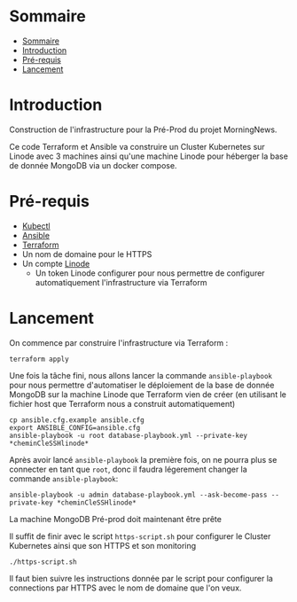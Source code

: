 # Sommaire
- [Sommaire](#sommaire)
- [Introduction](#introduction)
- [Pré-requis](#pré-requis)
- [Lancement](#lancement)

# Introduction
Construction de l'infrastructure pour la Pré-Prod du projet MorningNews.

Ce code Terraform et Ansible va construire un Cluster Kubernetes sur Linode avec 3 machines ainsi qu'une machine Linode pour héberger la base de donnée MongoDB via un docker compose.

# Pré-requis 
- [Kubectl](https://kubernetes.io/docs/tasks/tools/install-kubectl-linux/)
- [Ansible](https://docs.ansible.com/ansible/latest/installation_guide/intro_installation.html)
- [Terraform](https://developer.hashicorp.com/terraform/install)
- Un nom de domaine pour le HTTPS
- Un compte [Linode](https://www.linode.com/)
  - Un token Linode configurer pour nous permettre de configurer automatiquement l'infrastructure via Terraform

# Lancement
On commence par construire l'infrastructure via Terraform :
```
terraform apply
```
Une fois la tâche fini, nous allons lancer la commande `ansible-playbook` pour nous permettre d'automatiser le déploiement de la base de donnée MongoDB sur la machine Linode que Terraform vien de créer (en utilisant le fichier host que Terraform nous a construit automatiquement)

```
cp ansible.cfg.example ansible.cfg
export ANSIBLE_CONFIG=ansible.cfg
ansible-playbook -u root database-playbook.yml --private-key *cheminCleSSHlinode*
```
Après avoir lancé `ansible-playbook` la première fois, on ne pourra plus se connecter en tant que `root`, donc il faudra légerement changer la commande `ansible-playbook`: 
```
ansible-playbook -u admin database-playbook.yml --ask-become-pass --private-key *cheminCleSSHlinode*
```
La machine MongoDB Pré-prod doit maintenant être prête

Il suffit de finir avec le script `https-script.sh` pour configurer le Cluster Kubernetes ainsi que son HTTPS et son monitoring
```
./https-script.sh
``` 
Il faut bien suivre les instructions donnée par le script pour configurer la connections par HTTPS avec le nom de domaine que l'on veux.